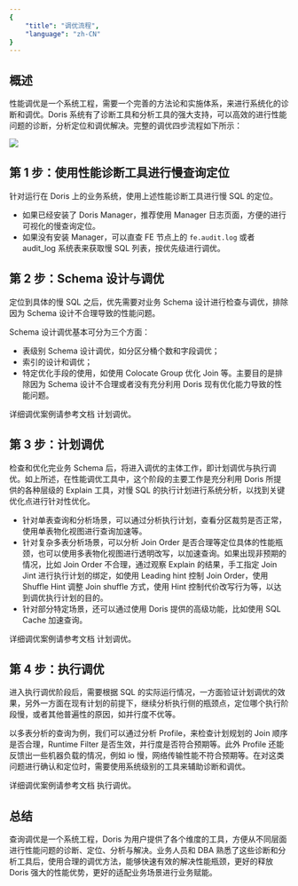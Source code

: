```yaml
---
{
    "title": "调优流程",
    "language": "zh-CN"
}
---
```


<!-- 
Licensed to the Apache Software Foundation (ASF) under one
or more contributor license agreements.  See the NOTICE file
distributed with this work for additional information
regarding copyright ownership.  The ASF licenses this file
to you under the Apache License, Version 2.0 (the
"License"); you may not use this file except in compliance
with the License.  You may obtain a copy of the License at

  http://www.apache.org/licenses/LICENSE-2.0

Unless required by applicable law or agreed to in writing,
software distributed under the License is distributed on an
"AS IS" BASIS, WITHOUT WARRANTIES OR CONDITIONS OF ANY
KIND, either express or implied.  See the License for the
specific language governing permissions and limitations
under the License.
-->

## 概述

性能调优是一个系统工程，需要一个完善的方法论和实施体系，来进行系统化的诊断和调优。Doris 系统有了诊断工具和分析工具的强大支持，可以高效的进行性能问题的诊断，分析定位和调优解决。完整的调优四步流程如下所示：

![](static/FHJpb0yihoRGa8xOGrRcMcBGnQe.jpg)

## 第 1 步：使用性能诊断工具进行慢查询定位

针对运行在 Doris 上的业务系统，使用上述性能诊断工具进行慢 SQL 的定位。

- 如果已经安装了 Doris Manager，推荐使用 Manager 日志页面，方便的进行可视化的慢查询定位。
- 如果没有安装 Manager，可以直查 FE 节点上的 `fe.audit.log` 或者 audit_log 系统表来获取慢 SQL 列表，按优先级进行调优。

## 第 2 步：Schema 设计与调优

定位到具体的慢 SQL 之后，优先需要对业务 Schema 设计进行检查与调优，排除因为 Schema 设计不合理导致的性能问题。

Schema 设计调优基本可分为三个方面：

- 表级别 Schema 设计调优，如分区分桶个数和字段调优；
- 索引的设计和调优；
- 特定优化手段的使用，如使用 Colocate Group 优化 Join 等。主要目的是排除因为 Schema 设计不合理或者没有充分利用 Doris 现有优化能力导致的性能问题。

详细调优案例请参考文档 计划调优。

## 第 3 步：计划调优

检查和优化完业务 Schema 后，将进入调优的主体工作，即计划调优与执行调优。如上所述，在性能调优工具中，这个阶段的主要工作是充分利用 Doris 所提供的各种层级的 Explain 工具，对慢 SQL 的执行计划进行系统分析，以找到关键优化点进行针对性优化。

- 针对单表查询和分析场景，可以通过分析执行计划，查看分区裁剪是否正常，使用单表物化视图进行查询加速等。
- 针对复杂多表分析场景，可以分析 Join Order 是否合理等定位具体的性能瓶颈，也可以使用多表物化视图进行透明改写，以加速查询。如果出现非预期的情况，比如 Join Order 不合理，通过观察 Explain 的结果，手工指定 Join Jint 进行执行计划的绑定，如使用 Leading hint 控制 Join Order，使用 Shuffle Hint 调整 Join shuffle 方式，使用 Hint 控制代价改写行为等，以达到调优执行计划的目的。
- 针对部分特定场景，还可以通过使用 Doris 提供的高级功能，比如使用 SQL Cache 加速查询。

详细调优案例请参考文档 计划调优。

## 第 4 步：执行调优

进入执行调优阶段后，需要根据 SQL 的实际运行情况，一方面验证计划调优的效果，另外一方面在现有计划的前提下，继续分析执行侧的瓶颈点，定位哪个执行阶段慢，或者其他普遍性的原因，如并行度不优等。

以多表分析的查询为例，我们可以通过分析 Profile，来检查计划规划的 Join 顺序是否合理，Runtime Filter 是否生效，并行度是否符合预期等。此外 Profile 还能反馈出一些机器负载的情况，例如 io 慢，网络传输性能不符合预期等。在对这类问题进行确认和定位时，需要使用系统级别的工具来辅助诊断和调优。

详细调优案例请参考文档 执行调优。

## 总结

查询调优是一个系统工程，Doris 为用户提供了各个维度的工具，方便从不同层面进行性能问题的诊断、定位、分析与解决。业务人员和 DBA 熟悉了这些诊断和分析工具后，使用合理的调优方法，能够快速有效的解决性能瓶颈，更好的释放 Doris 强大的性能优势，更好的适配业务场景进行业务赋能。
